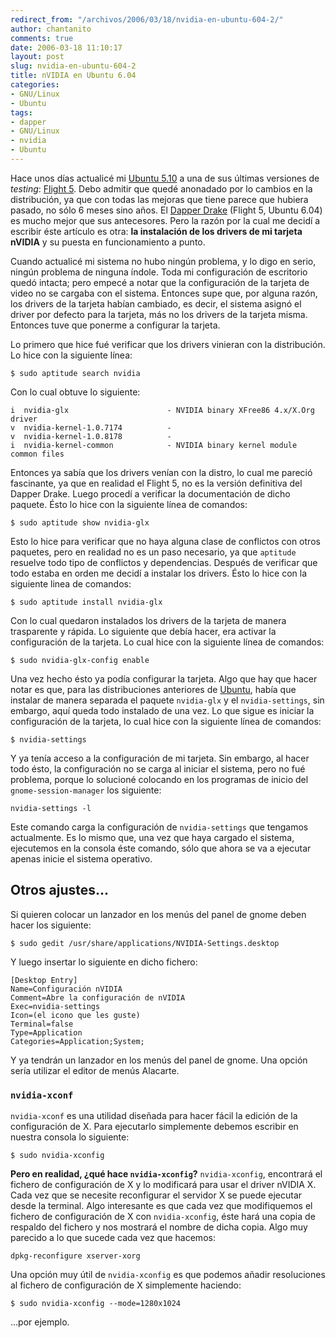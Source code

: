```yaml
---
redirect_from: "/archivos/2006/03/18/nvidia-en-ubuntu-604-2/"
author: chantanito
comments: true
date: 2006-03-18 11:10:17
layout: post
slug: nvidia-en-ubuntu-604-2
title: nVIDIA en Ubuntu 6.04
categories:
- GNU/Linux
- Ubuntu
tags:
- dapper
- GNU/Linux
- nvidia
- Ubuntu
---
```


Hace unos días actualicé mi [Ubuntu 5.10](http://www.ubuntu.com/news/release510) a una de sus últimas  versiones de _testing_: [Flight 5](http://www.ubuntu.com/testing/flight5). Debo admitir que quedé anonadado por lo cambios en la distribución, ya que con todas las mejoras que tiene parece que hubiera pasado, no sólo 6 meses sino años. El [Dapper Drake](http://cdimage.ubuntu.com/releases/dapper/flight-5/) (Flight 5, Ubuntu 6.04) es mucho mejor que sus antecesores. Pero la razón por la cual me  decidí a escribir éste artículo es otra: **la instalación de los drivers de mi tarjeta nVIDIA** y su puesta en funcionamiento a punto.

Cuando actualicé mi sistema no hubo ningún problema, y lo digo en serio, ningún problema de ninguna índole. Toda mi configuración de escritorio quedó intacta; pero empecé a notar que la configuración de la tarjeta de video no se cargaba con el sistema. Entonces supe que, por alguna razón, los drivers de la tarjeta habían cambiado, es decir, el sistema asignó el driver por defecto para la tarjeta, más no los drivers de la tarjeta misma. Entonces tuve que ponerme a configurar la tarjeta.

Lo primero que hice fué verificar que los drivers vinieran con la distribución. Lo hice con la siguiente línea:

    $ sudo aptitude search nvidia

Con lo cual obtuve lo siguiente:

    i  nvidia-glx                      - NVIDIA binary XFree86 4.x/X.Org driver
    v  nvidia-kernel-1.0.7174          -
    v  nvidia-kernel-1.0.8178          -
    i  nvidia-kernel-common            - NVIDIA binary kernel module common files

Entonces ya sabía que los drivers venían con la distro, lo cual me pareció fascinante, ya que en realidad el Flight 5, no es la versión definitiva del Dapper Drake. Luego procedí a verificar la documentación de dicho paquete. Ésto lo hice con la siguiente línea de comandos:

    $ sudo aptitude show nvidia-glx

Esto lo hice para verificar que no haya alguna clase de conflictos con otros paquetes, pero en realidad no es un paso necesario, ya que `aptitude` resuelve todo tipo de conflictos y dependencias. Después de verificar que todo estaba en orden me decidí a instalar los drivers. Ésto lo hice con la siguiente linea de comandos:

    $ sudo aptitude install nvidia-glx

Con lo cual quedaron instalados los drivers de la tarjeta de manera trasparente y rápida. Lo siguiente que debía hacer, era activar la configuración de la tarjeta. Lo cual hice con la siguiente línea de comandos:

    $ sudo nvidia-glx-config enable

Una vez hecho ésto ya podía configurar la tarjeta. Algo que hay que hacer notar es que, para las distribuciones anteriores de [Ubuntu](http://www.ubuntu.com), había que instalar de manera separada el paquete `nvidia-glx` y el `nvidia-settings`, sin embargo, aquí queda todo instalado de una vez. Lo que sigue es iniciar la configuración de la tarjeta, lo cual hice con la siguiente línea de comandos:

    $ nvidia-settings

Y ya tenía acceso a la configuración de mi tarjeta. Sin embargo, al hacer todo ésto, la configuración no se carga al iniciar el sistema, pero no fué problema, porque lo solucioné colocando en los programas de inicio del `gnome-session-manager` los siguiente:

    nvidia-settings -l

Este comando carga la configuración de `nvidia-settings` que tengamos actualmente. Es lo mismo que, una vez que haya cargado el sistema, ejecutemos en la consola éste comando, sólo que ahora se va a ejecutar apenas inicie el sistema operativo.

## Otros ajustes...

Si quieren colocar un lanzador en los menús del panel de gnome deben hacer los siguiente:

    $ sudo gedit /usr/share/applications/NVIDIA-Settings.desktop

Y luego insertar lo siguiente en dicho fichero:

    [Desktop Entry]
    Name=Configuración nVIDIA
    Comment=Abre la configuración de nVIDIA
    Exec=nvidia-settings
    Icon=(el icono que les guste)
    Terminal=false
    Type=Application
    Categories=Application;System;

Y ya tendrán un lanzador en los menús del panel de gnome. Una opción sería utilizar el editor de menús  Alacarte.

### `nvidia-xconf`

`nvidia-xconf` es una utilidad diseñada para hacer fácil la edición de la configuración de X. Para ejecutarlo simplemente debemos escribir en nuestra consola lo siguiente:

    $ sudo nvidia-xconfig

**Pero en realidad, ¿qué hace `nvidia-xconfig`?** `nvidia-xconfig`, encontrará el fichero de configuración de X y lo modificará para usar el driver nVIDIA X. Cada vez que se necesite reconfigurar el servidor X se puede ejecutar desde la terminal. Algo interesante es que cada vez que modifiquemos el fichero de configuración de X con `nvidia-xconfig`, éste hará una copia de respaldo del fichero y nos mostrará el nombre de dicha copia. Algo muy parecido a lo que sucede cada vez que hacemos:

    dpkg-reconfigure xserver-xorg

Una opción muy útil de `nvidia-xconfig` es que podemos añadir resoluciones al fichero de configuración de X simplemente haciendo:

    $ sudo nvidia-xconfig --mode=1280x1024

...por ejemplo.
